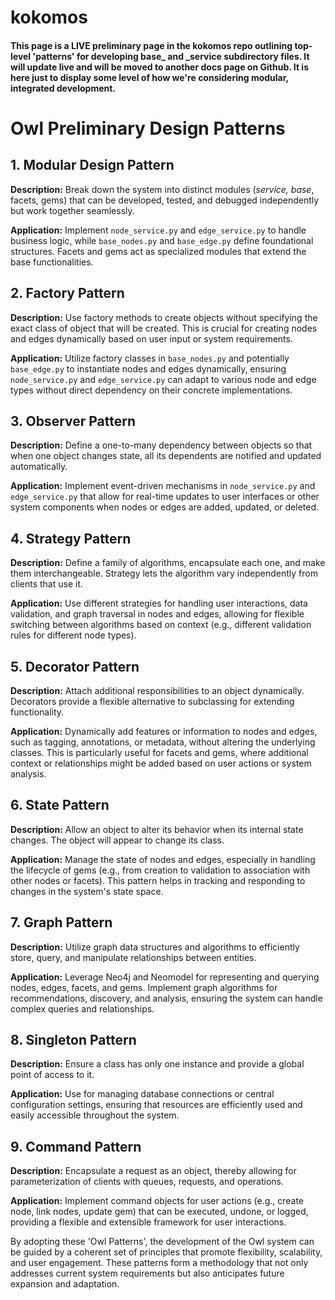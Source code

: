 # kokomos
#### This page is a LIVE preliminary page in the kokomos repo outlining top-level 'patterns' for developing base_ and _service subdirectory files. It will update live and will be moved to another docs page on Github. It is here just to display some level of how we're considering modular, integrated development.

# Owl Preliminary Design Patterns

## 1. Modular Design Pattern
**Description:** Break down the system into distinct modules (_service, base_, facets, gems) that can be developed, tested, and debugged independently but work together seamlessly.

**Application:** Implement `node_service.py` and `edge_service.py` to handle business logic, while `base_nodes.py` and `base_edge.py` define foundational structures. Facets and gems act as specialized modules that extend the base functionalities.

## 2. Factory Pattern
**Description:** Use factory methods to create objects without specifying the exact class of object that will be created. This is crucial for creating nodes and edges dynamically based on user input or system requirements.

**Application:** Utilize factory classes in `base_nodes.py` and potentially `base_edge.py` to instantiate nodes and edges dynamically, ensuring `node_service.py` and `edge_service.py` can adapt to various node and edge types without direct dependency on their concrete implementations.

## 3. Observer Pattern
**Description:** Define a one-to-many dependency between objects so that when one object changes state, all its dependents are notified and updated automatically.

**Application:** Implement event-driven mechanisms in `node_service.py` and `edge_service.py` that allow for real-time updates to user interfaces or other system components when nodes or edges are added, updated, or deleted.

## 4. Strategy Pattern
**Description:** Define a family of algorithms, encapsulate each one, and make them interchangeable. Strategy lets the algorithm vary independently from clients that use it.

**Application:** Use different strategies for handling user interactions, data validation, and graph traversal in nodes and edges, allowing for flexible switching between algorithms based on context (e.g., different validation rules for different node types).

## 5. Decorator Pattern
**Description:** Attach additional responsibilities to an object dynamically. Decorators provide a flexible alternative to subclassing for extending functionality.

**Application:** Dynamically add features or information to nodes and edges, such as tagging, annotations, or metadata, without altering the underlying classes. This is particularly useful for facets and gems, where additional context or relationships might be added based on user actions or system analysis.

## 6. State Pattern
**Description:** Allow an object to alter its behavior when its internal state changes. The object will appear to change its class.

**Application:** Manage the state of nodes and edges, especially in handling the lifecycle of gems (e.g., from creation to validation to association with other nodes or facets). This pattern helps in tracking and responding to changes in the system's state space.

## 7. Graph Pattern
**Description:** Utilize graph data structures and algorithms to efficiently store, query, and manipulate relationships between entities.

**Application:** Leverage Neo4j and Neomodel for representing and querying nodes, edges, facets, and gems. Implement graph algorithms for recommendations, discovery, and analysis, ensuring the system can handle complex queries and relationships.

## 8. Singleton Pattern
**Description:** Ensure a class has only one instance and provide a global point of access to it.

**Application:** Use for managing database connections or central configuration settings, ensuring that resources are efficiently used and easily accessible throughout the system.

## 9. Command Pattern
**Description:** Encapsulate a request as an object, thereby allowing for parameterization of clients with queues, requests, and operations.

**Application:** Implement command objects for user actions (e.g., create node, link nodes, update gem) that can be executed, undone, or logged, providing a flexible and extensible framework for user interactions.

By adopting these 'Owl Patterns', the development of the Owl system can be guided by a coherent set of principles that promote flexibility, scalability, and user engagement. These patterns form a methodology that not only addresses current system requirements but also anticipates future expansion and adaptation.

